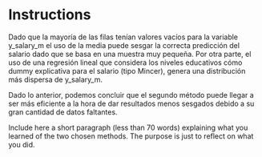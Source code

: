 # Instructions

Dado que la mayoría de las filas tenían valores vacíos para la variable y_salary_m el uso de la media puede sesgar la correcta predicción del salario dado que se basa en una muestra muy pequeña. Por otra parte, el uso de una regresión lineal que considera los niveles educativos cómo dummy explicativa para el salario (tipo Mincer), genera una distribución más dispersa de y_salary_m. 

Dado lo anterior, podemos concluir que el segundo método puede llegar a ser más eficiente a la hora de dar resultados menos sesgados debido a su gran cantidad de datos faltantes.

Include here a short paragraph (less than 70 words) explaining what you 
learned of the two chosen methods. The purpose is just to reflect on what
you did. 
